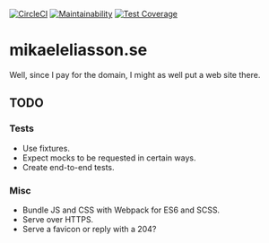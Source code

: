 [![CircleCI](https://circleci.com/gh/meliasson/mikaeleliasson.se/tree/master.svg?style=svg)](https://circleci.com/gh/meliasson/mikaeleliasson.se/tree/master)
[![Maintainability](https://api.codeclimate.com/v1/badges/a0f0f5ae501e15ae7cd8/maintainability)](https://codeclimate.com/github/meliasson/mikaeleliasson.se/maintainability)
[![Test Coverage](https://api.codeclimate.com/v1/badges/a0f0f5ae501e15ae7cd8/test_coverage)](https://codeclimate.com/github/meliasson/mikaeleliasson.se/test_coverage)

# mikaeleliasson.se

Well, since I pay for the domain, I might as well put a web site there.

## TODO

### Tests

* Use fixtures.
* Expect mocks to be requested in certain ways.
* Create end-to-end tests.

### Misc

* Bundle JS and CSS with Webpack for ES6 and SCSS.
* Serve over HTTPS.
* Serve a favicon or reply with a 204?
